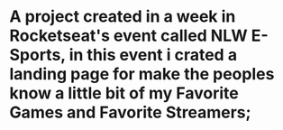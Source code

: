 # A project created in a week in Rocketseat's event called NLW E-Sports, in this event i crated a landing page for make the peoples know a little bit of my Favorite Games and Favorite Streamers;
